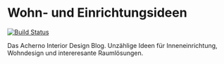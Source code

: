 # Wohn- und Einrichtungsideen
[![Build Status](http://dev.almero.pro/interiorideen.com/status/build.svg?v2)](http://dev.almero.pro/interiorideen.com)

Das Acherno Interior Design Blog. Unzählige Ideen für Inneneinrichtung, Wohndesign und intereresante Raumlösungen.
